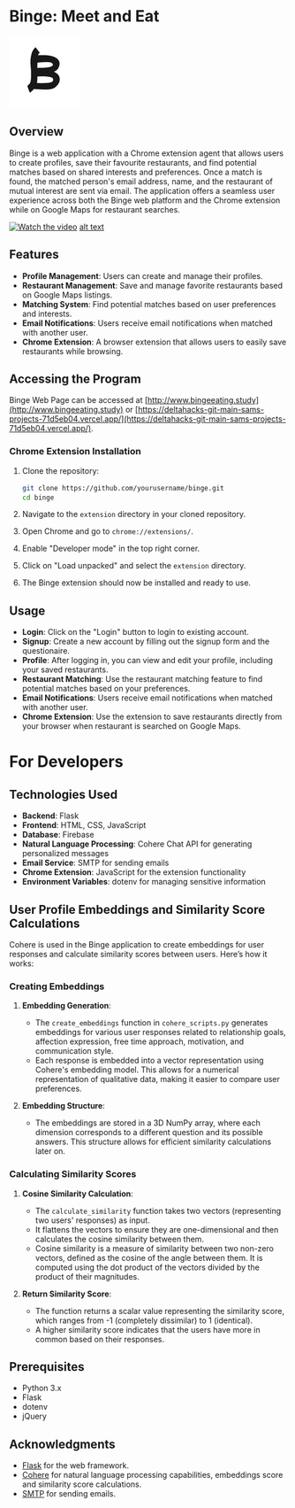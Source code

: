 # Binge: Meet and Eat

<kbd>![alt text](extension/icon128.png)</kbd>

## Overview

Binge is a web application with a Chrome extension agent that allows users to create profiles, save their favourite restaurants, and find potential matches based on shared interests and preferences. Once a match is found, the matched person's email address, name, and the restaurant of mutual interest are sent via email. The application offers a seamless user experience across both the Binge web platform and the Chrome extension while on Google Maps for restaurant searches.

[![Watch the video](https://img.youtube.com/vi/CQ_F9sFK4w4/maxresdefault.jpg)](https://www.youtube.com/watch?v=CQ_F9sFK4w4)
[alt text](email.png)

## Features

- **Profile Management**: Users can create and manage their profiles.
- **Restaurant Management**: Save and manage favorite restaurants based on Google Maps listings.
- **Matching System**: Find potential matches based on user preferences and interests.
- **Email Notifications**: Users receive email notifications when matched with another user.
- **Chrome Extension**: A browser extension that allows users to easily save restaurants while browsing.

## Accessing the Program

Binge Web Page can be accessed at [http://www.bingeeating.study](http://www.bingeeating.study) or [https://deltahacks-git-main-sams-projects-71d5eb04.vercel.app/](https://deltahacks-git-main-sams-projects-71d5eb04.vercel.app/).

### Chrome Extension Installation

1. Clone the repository:

   ```bash
   git clone https://github.com/yourusername/binge.git
   cd binge
   ```
2. Navigate to the `extension` directory in your cloned repository.
3. Open Chrome and go to `chrome://extensions/`.
4. Enable "Developer mode" in the top right corner.
5. Click on "Load unpacked" and select the `extension` directory.
6. The Binge extension should now be installed and ready to use.

## Usage

- **Login**: Click on the "Login" button to login to existing account.
- **Signup**: Create a new account by filling out the signup form and the questionaire.
- **Profile**: After logging in, you can view and edit your profile, including your saved restaurants.
- **Restaurant Matching**: Use the restaurant matching feature to find potential matches based on your preferences.
- **Email Notifications**: Users receive email notifications when matched with another user.
- **Chrome Extension**: Use the extension to save restaurants directly from your browser when restaurant is searched on Google Maps.

# For Developers
## Technologies Used

- **Backend**: Flask
- **Frontend**: HTML, CSS, JavaScript
- **Database**: Firebase
- **Natural Language Processing**: Cohere Chat API for generating personalized messages
- **Email Service**: SMTP for sending emails
- **Chrome Extension**: JavaScript for the extension functionality
- **Environment Variables**: dotenv for managing sensitive information

## User Profile Embeddings and Similarity Score Calculations

Cohere is used in the Binge application to create embeddings for user responses and calculate similarity scores between users. Here’s how it works:

### Creating Embeddings

1. **Embedding Generation**:
   - The `create_embeddings` function in `cohere_scripts.py` generates embeddings for various user responses related to relationship goals, affection expression, free time approach, motivation, and communication style.
   - Each response is embedded into a vector representation using Cohere's embedding model. This allows for a numerical representation of qualitative data, making it easier to compare user preferences.

2. **Embedding Structure**:
   - The embeddings are stored in a 3D NumPy array, where each dimension corresponds to a different question and its possible answers. This structure allows for efficient similarity calculations later on.

### Calculating Similarity Scores

1. **Cosine Similarity Calculation**:
   - The `calculate_similarity` function takes two vectors (representing two users' responses) as input.
   - It flattens the vectors to ensure they are one-dimensional and then calculates the cosine similarity between them.
   - Cosine similarity is a measure of similarity between two non-zero vectors, defined as the cosine of the angle between them. It is computed using the dot product of the vectors divided by the product of their magnitudes.

2. **Return Similarity Score**:
   - The function returns a scalar value representing the similarity score, which ranges from -1 (completely dissimilar) to 1 (identical).
   - A higher similarity score indicates that the users have more in common based on their responses.


## Prerequisites

- Python 3.x
- Flask
- dotenv
- jQuery


## Acknowledgments

- [Flask](https://flask.palletsprojects.com/) for the web framework.
- [Cohere](https://cohere.ai/) for natural language processing capabilities, embeddings score and similarity score calculations.
- [SMTP](https://docs.python.org/3/library/smtplib.html) for sending emails.
